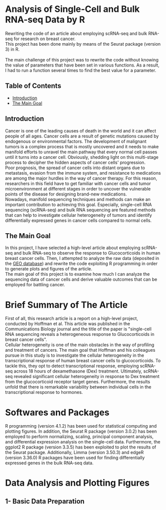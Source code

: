 # Analysis of Single-Cell and Bulk RNA-seq Data by R
Rewriting the code of an article about employing scRNA-seq and bulk RNA-seq for research on breast cancer. 
<br> This project has been done mainly by means of the Seurat package (version 3) in R.</br>
<br> The main challenge of this project was to rewrite the code without knowing the value of parameters that have been set in various functions. As a result, I had to run a function several times to find the best value for a parameter.
## Table of Contents
- [Introduction](#introduction)
- [The Main Goal](#the-main-goal)

## Introduction
Cancer is one of the leading causes of death in the world and it can affect people of all ages. Cancer cells are a result of genetic mutations caused by endogenous or environmental factors. The development of malignant tumors is a complex process that is mostly uncovered and it needs to make manifold efforts to unravel the main pathway that every normal cell passes until it turns into a cancer cell. Obviously, shedding light on this multi-stage process to decipher the hidden aspects of cancer cells' progression.
<br> Poor prognosis, the spread of cancer cells into distant organs due to metastasis, evasion from the immune system, and resistance to medications are among the major hurdles in the way of cancer therapy. For this reason, researchers in this field have to get familiar with cancer cells and tumor microenvironment at different stages in order to uncover the vulnerable points of the disease for designing brand-new medications. 
<br> Nowadays, manifold sequencing techniques and methods can make an important contribution to achieving this goal. Especially, single-cell RNA sequencing (scRNA-seq) and bulk RNA sequencing are featured methods that can help to investigate cellular heterogeneity of tumors and identify differentially expressed genes in cancer cells compared to normal cells.
## The Main Goal
In this project, I have selected a high-level article about employing scRNA-seq and bulk RNA-seq to observe the response to Glucocorticoids in human breast cancer cells. Then, I attempted to analyze the raw data (deposited in the [GEO database](https://www.ncbi.nlm.nih.gov/geo/query/acc.cgi?acc=GSE141834)) and rewrite the code exploiting R programming in order to generate plots and figures of the article.
<br> The main goal of this project is to examine how much I can analyze the sequencing data of cancer cells and derive valuable outcomes that can be employed for battling cancer.
# Brief Summary of The Article
First of all, this research article is a report on a high-level project, conducted by Hoffman et al. This article was published in the Communications Biology journal and the title of the paper is "single-cell RNA sequencing reveals a heterogeneous response to Glucocorticoids in breast cancer cells".
<br> Cellular heterogeneity is one of the main obstacles in the way of profiling and treatment of cancers. The main goal that Hoffman and his colleagues pursue in this study is to investigate the cellular heterogeneity in the transcriptional response of human breast cancer cells to glucocorticoids. To tackle this, they opt to detect transcriptional response, employing scRNA-seq across 18 hours of dexamethasone (Dex) treatment. Ultimately, scRNA-seq revealed significant cellular heterogeneity in response to Dex treatment from the glucocorticoid receptor target genes. Furthermore, the results unfold that there is remarkable variability between individual cells in the transcriptional response to hormones.
# Softwares and Packages
R programming (version 4.1.2) has been used for statistical computing and plotting figures. In addition, the Seurat R package (version 3.0.2) has been employed to perform normalizing, scaling, principal component analysis, and differential expression analysis on the single-cell data. Furthermore, the ggplot2 R package (version 3.3.5) has been exploited to plot the results of the Seurat package. Additionally, Limma (version 3.50.3) and edgeR (version 3.36.0) R packages have been used for finding differentially expressed genes in the bulk RNA-seq data. 
<!-- <img src="/Plots/Fig 1a.png" alt="Figure 1a" class="center"> -->
# Data Analysis and Plotting Figures
## 1- Basic Data Preparation
